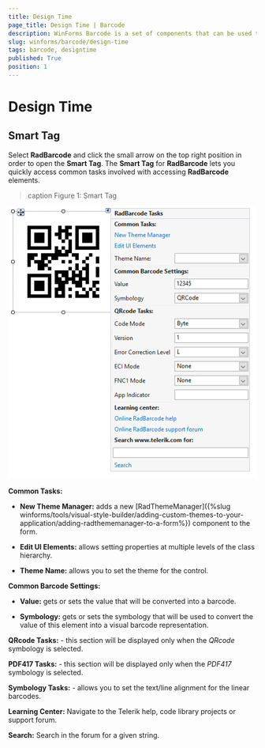 ```yaml
---
title: Design Time
page_title: Design Time | Barcode
description: WinForms Barcode is a set of components that can be used to create, show and read barcodes. Learn how to use its Design Time feature. 
slug: winforms/barcode/design-time 
tags: barcode, designtime
published: True
position: 1 
---
```


# Design Time

## Smart Tag

Select **RadBarcode** and click the small arrow on the top right position in order to open the __Smart Tag__. The __Smart Tag__ for **RadBarcode** lets you quickly access common tasks involved with accessing **RadBarcode** elements.

>caption Figure 1: Smart Tag

![barcode-design-time 001](images/barcode-design-time001.png)

**Common Tasks:**

* **New Theme Manager:** adds a new [RadThemeManager]({%slug winforms/tools/visual-style-builder/adding-custom-themes-to-your-application/adding-radthememanager-to-a-form%}) component to the form.
            
* **Edit UI Elements:** allows setting properties at multiple levels of the class hierarchy.
            
* **Theme Name:** allows you to set the theme for the control.

**Common Barcode Settings:**

* **Value:** gets or sets the value that will be converted into a barcode.

* **Symbology:** gets or sets the symbology that will be used to convert the value of this element into a visual barcode representation.

**QRcode Tasks:** - this section will be displayed only when the *QRcode* symbology is selected.

**PDF417 Tasks:** - this section will be displayed only when the *PDF417* symbology is selected.

**Symbology Tasks:** - allows you to set the text/line alignment for the linear barcodes.

**Learning Center:** Navigate to the Telerik help, code library projects or support forum.

**Search:** Search in the forum for a given string. 
        

